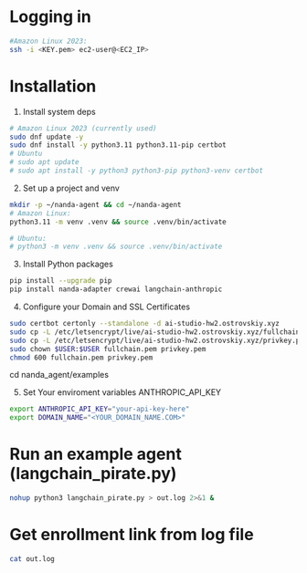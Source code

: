 # Logging in
```bash
#Amazon Linux 2023: 
ssh -i <KEY.pem> ec2-user@<EC2_IP>
```

# Installation
1) Install system deps

```bash
# Amazon Linux 2023 (currently used)
sudo dnf update -y
sudo dnf install -y python3.11 python3.11-pip certbot
# Ubuntu
# sudo apt update
# sudo apt install -y python3 python3-pip python3-venv certbot
```

2) Set up a project and venv
```bash
mkdir -p ~/nanda-agent && cd ~/nanda-agent
# Amazon Linux:
python3.11 -m venv .venv && source .venv/bin/activate

# Ubuntu:
# python3 -m venv .venv && source .venv/bin/activate
```

3) Install Python packages
```bash
pip install --upgrade pip
pip install nanda-adapter crewai langchain-anthropic
```

4) Configure your Domain and SSL Certificates

```bash
sudo certbot certonly --standalone -d ai-studio-hw2.ostrovskiy.xyz
sudo cp -L /etc/letsencrypt/live/ai-studio-hw2.ostrovskiy.xyz/fullchain.pem .
sudo cp -L /etc/letsencrypt/live/ai-studio-hw2.ostrovskiy.xyz/privkey.pem .
sudo chown $USER:$USER fullchain.pem privkey.pem
chmod 600 fullchain.pem privkey.pem
```
cd nanda_agent/examples


5) Set Your enviroment variables ANTHROPIC_API_KEY
```bash
export ANTHROPIC_API_KEY="your-api-key-here"
export DOMAIN_NAME="<YOUR_DOMAIN_NAME.COM>"
```

# Run an example agent __(langchain_pirate.py)__
```bash
nohup python3 langchain_pirate.py > out.log 2>&1 &
```

# Get  enrollment link from log file
```bash
cat out.log
```